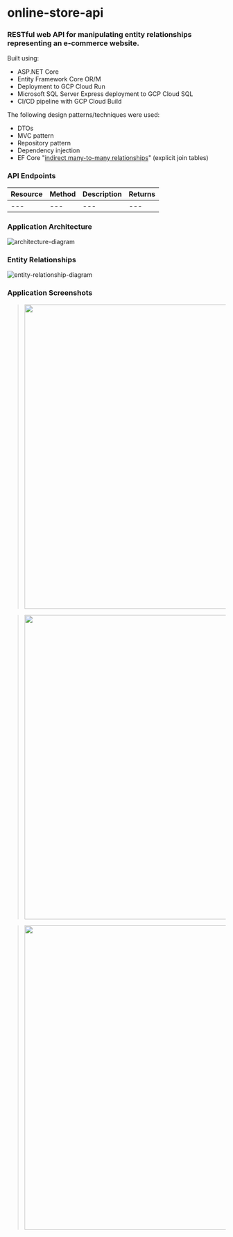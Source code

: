 # online-store-api

### RESTful web API for manipulating entity relationships representing an e-commerce website.

Built using:
* ASP.NET Core
* Entity Framework Core OR/M
* Deployment to GCP Cloud Run
* Microsoft SQL Server Express deployment to GCP Cloud SQL
* CI/CD pipeline with GCP Cloud Build

The following design patterns/techniques were used:
* DTOs
* MVC pattern
* Repository pattern
* Dependency injection
* EF Core "<a target="_blank" rel="noopener noreferrer" href="https://www.thereformedprogrammer.net/updating-many-to-many-relationships-in-ef-core-5-and-above/">indirect many-to-many relationships</a>" (explicit join tables)

### API Endpoints

| Resource | Method | Description | Returns |
| --- | --- | --- | --- |
| --- | --- | --- | --- |

### Application Architecture

![architecture-diagram](https://github.com/codyh587/online-store-api/assets/108317527/c6ed43cd-948b-4de3-88e2-6b9ac6d9cdf3)

### Entity Relationships

![entity-relationship-diagram](https://github.com/codyh587/online-store-api/assets/108317527/2507bce4-44f2-4c91-9922-bc20da67f6d4)

### Application Screenshots

> <img src="https://github.com/codyh587/online-store-api/assets/108317527/aa17ed0b-8576-4031-aee5-8ed013fa282e" width="700">

> <img src="https://github.com/codyh587/online-store-api/assets/108317527/bef9464e-ef9b-442f-be43-0753340d825e" width="700">

> <img src="https://github.com/codyh587/online-store-api/assets/108317527/d0018204-c80a-4489-95b9-39660ae9dfc9" width="700">
